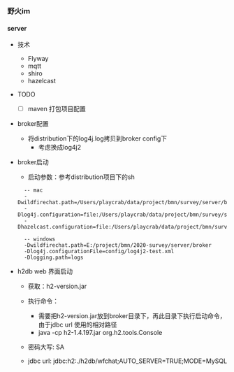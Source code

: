 ### 野火im


#### server
 * 技术
   + Flyway
   + mqtt
   + shiro
   + hazelcast
 * TODO
   + [ ] maven 打包项目配置
   
 * broker配置
   + 将distribution下的log4j.log拷贝到broker config下
     - 考虑换成log4j2
     
 * broker启动
   + 启动参数：参考distribution项目下的sh
   ```
     -- mac
     -Dwildfirechat.path=/Users/playcrab/data/project/bmn/survey/server/broker/
     -Dlog4j.configuration=file:/Users/playcrab/data/project/bmn/survey/server/broker/config/log4j.properties
     -Dhazelcast.configuration=file:/Users/playcrab/data/project/bmn/survey/server/broker/config/hazelcast.xml
     
     -- windows
     -Dwildfirechat.path=E:/project/bmn/2020-survey/server/broker
     -Dlog4j.configurationFile=config/log4j2-test.xml
     -Dlogging.path=logs
    ```
 * h2db web 界面启动
   + 获取：h2-version.jar
   
   + 执行命令：
     - 需要把h2-version.jar放到broker目录下，再此目录下执行启动命令，由于jdbc url 使用的相对路径
     - java -cp h2-1.4.197.jar org.h2.tools.Console
   + 密码大写: SA
   + jdbc url: jdbc:h2:./h2db/wfchat;AUTO_SERVER=TRUE;MODE=MySQL
